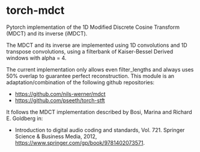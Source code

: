 # torch-mdct
Pytorch implementation of the 1D Modified Discrete Cosine Transform (MDCT) and its inverse (iMDCT).

The MDCT and its inverse are implemented using 1D convolutions and 1D transpose convolutions, using a filterbank of Kaiser-Bessel Derived windows with alpha = 4.

The current implementation only allows even filter_lengths and always uses 50% overlap to guarantee perfect reconstruction. 
This module is an adaptation/combination of the following github repositories:

- https://github.com/nils-werner/mdct
- https://github.com/pseeth/torch-stft

It follows the MDCT implementation described by Bosi, Marina and Richard E. Goldberg in:

- Introduction to digital audio coding and standards, Vol. 721. Springer Science & Business Media, 2012, https://www.springer.com/gp/book/9781402073571.
